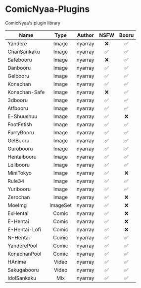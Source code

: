 # ComicNyaa-Plugins
ComicNyaa's plugin library

| Name          | Type     | Author     | NSFW | Booru |
|---------------|:--------:|:----------:|:----:|:-----:|
| Yandere       | Image    | nyarray | ❌   | ✅     |
| ChanSankaku   | Image    | nyarray | ✅   | ✅     |
| Safebooru     | Image    | nyarray | ❌   | ✅     |
| Danbooru      | Image    | nyarray | ✅   | ✅     |
| Gelbooru      | Image    | nyarray | ✅   | ✅     |
| Konachan      | Image    | nyarray | ✅   | ✅     |
| Konachan-Safe | Image    | nyarray | ❌   | ✅     |
| 3dbooru       | Image    | nyarray | ✅   | ✅     |
| Atfbooru      | Image    | nyarray | ✅   | ✅     |
| E-Shuushuu    | Image    | nyarray | ✅   | ❌     |
| FootFetish    | Image    | nyarray | ✅   | ✅     |
| FurryBooru    | Image    | nyarray | ✅   | ✅     |
| GelBooru      | Image    | nyarray | ✅   | ✅     |
| Gurobooru     | Image    | nyarray | ✅   | ✅     |
| Hentaibooru   | Image    | nyarray | ✅   | ✅     |
| Lolibooru     | Image    | nyarray | ✅   | ✅     |
| MiniTokyo     | Image    | nyarray | ✅   | ❌     |
| Rule34        | Image    | nyarray | ✅   | ✅     |
| Yuribooru     | Image    | nyarray | ✅   | ✅     |
| Zerochan      | Image    | nyarray | ✅   | ❌     |
| MoeImg        | ImageSet | nyarray | ✅   | ❌     |
| ExHentai      | Comic    | nyarray | ✅   | ❌     |
| E-Hentai      | Comic    | nyarray | ✅   | ❌     |
| E-Hentai-Lofi | Comic    | nyarray | ✅   | ❌     |
| N-Hentai      | Comic    | nyarray | ✅   | ✅     |
| YanderePool   | Comic    | nyarray | ✅   | ✅     |
| KonachanPool  | Comic    | nyarray | ✅   | ✅     |
| HAnime        | Video    | nyarray | ✅   | ✅     |
| Sakugabooru   | Video    | nyarray | ✅   | ✅     |
| IdolSankaku   | Mix      | nyarray | ✅   | ✅     |
